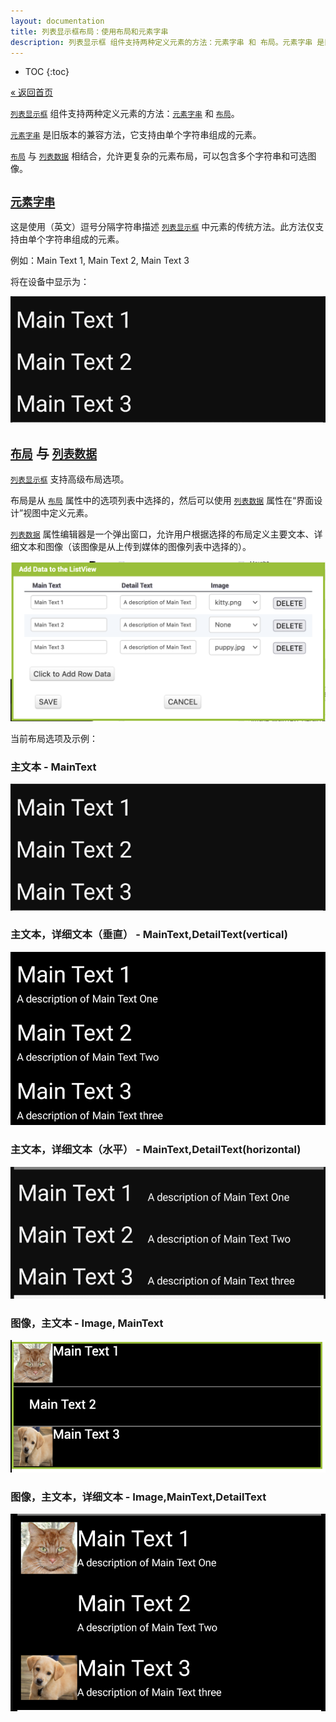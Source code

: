 ```yaml
---
layout: documentation
title: 列表显示框布局：使用布局和元素字串
description: 列表显示框 组件支持两种定义元素的方法：元素字串 和 布局。元素字串 是旧版本的兼容方法，它支持由单个字符串组成的元素；布局 与 列表数据 相结合，允许更复杂的元素布局，可以包含多个字符串和可选图像。
---
```


* TOC
{:toc}

[&laquo; 返回首页](index.html)

[`列表显示框`](../components/userinterface.html#ListView) 组件支持两种定义元素的方法：[`元素字串`](../components/userinterface.html#ListView.ElementsFromString) 和 [`布局`](../components/userinterface.html#ListView.ListViewLayout)。

[`元素字串`](../components/userinterface.html#ListView.ElementsFromString) 是旧版本的兼容方法，它支持由单个字符串组成的元素。

[`布局`](../components/userinterface.html#ListView.ListViewLayout) 与 [`列表数据`](../components/userinterface.html#ListView.ListData) 相结合，允许更复杂的元素布局，可以包含多个字符串和可选图像。

## [`元素字串`](../components/userinterface.html#ListView.ElementsFromString)

这是使用（英文）逗号分隔字符串描述 [`列表显示框`](../components/userinterface.html#ListView) 中元素的传统方法。此方法仅支持由单个字符串组成的元素。

例如：Main Text 1, Main Text 2, Main Text 3

将在设备中显示为：

![ListView elements for layout MainText](images/ListView-maintext.png)

## [`布局`](../components/userinterface.html#ListView.ListViewLayout) 与 [`列表数据`](../components/userinterface.html#ListView.ListData)

[`列表显示框`](../components/userinterface.html#ListView) 支持高级布局选项。

布局是从 [`布局`](../components/userinterface.html#ListView.ListViewLayout) 属性中的选项列表中选择的，然后可以使用 [`列表数据`](../components/userinterface.html#ListView.ListData) 属性在“界面设计”视图中定义元素。

[`列表数据`](../components/userinterface.html#ListView.ListData) 属性编辑器是一个弹出窗口，允许用户根据选择的布局定义主要文本、详细文本和图像（该图像是从上传到媒体的图像列表中选择的）。

![ListData editor displaying all field options](images/ListView-ListData.png)

当前布局选项及示例：

### 主文本 - MainText

![ListView elements for layout MainText](images/ListView-maintext.png)

### 主文本，详细文本（垂直） - MainText,DetailText(vertical)

![ListView elements for layout MainText,DetailText(vertical)](images/ListView-maindetail-vert.png)

### 主文本，详细文本（水平） - MainText,DetailText(horizontal)

![ListView elements for layout MainText,DetailText(horizontal)](images/ListView-maindetail-horiz.png)

### 图像，主文本 - Image, MainText

![ListView elements for layout Image,MainText](images/Listview-mainimage.png)

### 图像，主文本，详细文本 - Image,MainText,DetailText

![ListView elements for layout Image,MainText,DetailText](images/ListView-maindetailimage.png)
